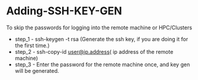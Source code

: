 # Adding-SSH-KEY-GEN

To skip the passwords for logging into the remote machine or HPC/Clusters

- step_1 - ssh-keygen -t rsa (Generate the ssh key, if you are doing it for the first time.)
- step_2 - ssh-copy-id user@ip.address( ip address of the remote machine)
- step_3 - Enter the password for the remote machine once, and key gen will be generated.
